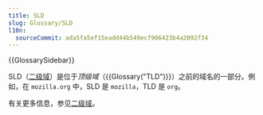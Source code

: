 ```yaml
---
title: SLD
slug: Glossary/SLD
l10n:
  sourceCommit: ada5fa5ef15eadd44b549ecf906423b4a2092f34
---
```


{{GlossarySidebar}}

SLD（[二级域](/zh-CN/docs/Glossary/Second-level_Domain)）是位于*顶级域*（{{Glossary("TLD")}}）之前的域名的一部分。例如，在 `mozilla.org` 中，SLD 是 `mozilla`，TLD 是 `org`。

有关更多信息，参见[二级域](/zh-CN/docs/Glossary/Second-level_Domain)。
